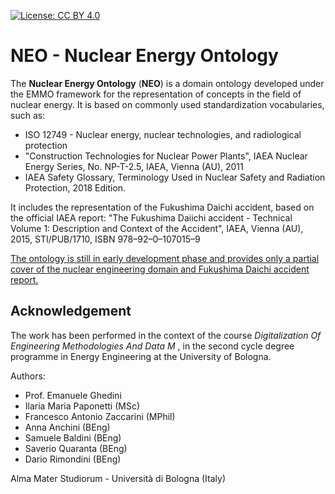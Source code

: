 [![License: CC BY 4.0](https://img.shields.io/badge/License-CC%20BY%204.0-lightgrey.svg)](https://creativecommons.org/licenses/by/4.0/)

# NEO - Nuclear Energy Ontology
The **Nuclear Energy Ontology** (**NEO**) is a domain ontology developed under the EMMO framework for the representation of concepts in the field of nuclear energy.
It is based on commonly used standardization vocabularies, such as:

- ISO 12749 - Nuclear energy, nuclear technologies, and radiological protection
- "Construction Technologies for Nuclear Power Plants", IAEA Nuclear Energy Series, No. NP-T-2.5, IAEA, Vienna (AU), 2011
- IAEA Safety Glossary, Terminology Used in Nuclear Safety and Radiation Protection, 2018 Edition.

It includes the representation of the Fukushima Daichi accident, based on the official IAEA report: "The Fukushima Daiichi accident - Technical Volume 1: Description and Context of the Accident", IAEA, Vienna (AU), 2015, STI/PUB/1710, ISBN 978–92–0–107015–9

<ins>The ontology is still in early development phase and provides only a partial cover of the nuclear engineering domain and Fukushima Daichi accident report.</ins>

## Acknowledgement
The work has been performed in the context of the course *Digitalization Of Engineering Methodologies And Data M* , in the second cycle degree programme in Energy Engineering at the University of Bologna.

Authors:
- Prof. Emanuele Ghedini
- Ilaria Maria Paponetti (MSc)
- Francesco Antonio Zaccarini (MPhil)
- Anna Anchini (BEng)
- Samuele Baldini (BEng)
- Saverio Quaranta (BEng)
- Dario Rimondini (BEng)

Alma Mater Studiorum - Università di Bologna (Italy)
